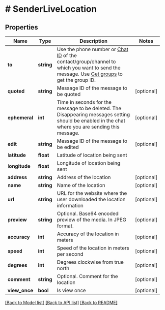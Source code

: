 # # SenderLiveLocation

## Properties

Name | Type | Description | Notes
------------ | ------------- | ------------- | -------------
**to** | **string** | Use the phone number or [Chat ID](https://support.whapi.cloud/help-desk/faq/chat-id.-what-is-it-and-how-to-get-it) of the contact/group/channel to which you want to send the message. Use [Get groups](https://whapi.readme.io/reference/getgroups) to get the group ID. |
**quoted** | **string** | Message ID of the message to be quoted | [optional]
**ephemeral** | **int** | Time in seconds for the message to be deleted. The Disappearing messages setting should be enabled in the chat where you are sending this message. | [optional]
**edit** | **string** | Message ID of the message to be edited | [optional]
**latitude** | **float** | Latitude of location being sent |
**longitude** | **float** | Longitude of location being sent |
**address** | **string** | Address of the location | [optional]
**name** | **string** | Name of the location | [optional]
**url** | **string** | URL for the website where the user downloaded the location information | [optional]
**preview** | **string** | Optional. Base64 encoded preview of the media. In JPEG format. | [optional]
**accuracy** | **int** | Accuracy of the location in meters | [optional]
**speed** | **int** | Speed of the location in meters per second | [optional]
**degrees** | **int** | Degrees clockwise from true north | [optional]
**comment** | **string** | Optional. Comment for the location | [optional]
**view_once** | **bool** | Is view once | [optional]

[[Back to Model list]](../../README.md#models) [[Back to API list]](../../README.md#endpoints) [[Back to README]](../../README.md)
